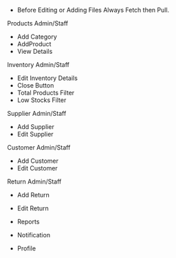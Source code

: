 - Before Editing or Adding Files Always Fetch then Pull.





Products Admin/Staff
- Add Category
- AddProduct
- View Details

Inventory Admin/Staff
- Edit Inventory Details
- Close Button
- Total Products Filter
- Low Stocks Filter

Supplier Admin/Staff
- Add Supplier
- Edit Supplier

Customer Admin/Staff
- Add Customer
- Edit Customer

Return Admin/Staff
- Add Return
- Edit Return

- Reports
- Notification
- Profile
